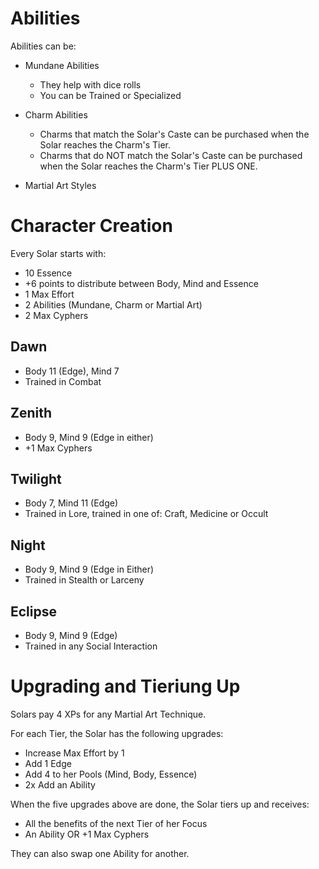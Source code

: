 Abilities
=========

Abilities can be:

  * Mundane Abilities
      - They help with dice rolls
      - You can be Trained or Specialized

  * Charm Abilities
      - Charms that match the Solar's Caste can be purchased when the Solar reaches the Charm's Tier.
      - Charms that do NOT match the Solar's Caste can be purchased when the Solar reaches the Charm's Tier PLUS ONE.

  * Martial Art Styles



Character Creation
==================

Every Solar starts with:

* 10 Essence
* +6 points to distribute between Body, Mind and Essence
* 1 Max Effort
* 2 Abilities (Mundane, Charm or Martial Art)
* 2 Max Cyphers


Dawn
----
- Body 11 (Edge), Mind 7
- Trained in Combat


Zenith
------
- Body 9, Mind 9 (Edge in either)
- +1 Max Cyphers


Twilight
--------
- Body 7, Mind 11 (Edge)
- Trained in Lore, trained in one of: Craft, Medicine or Occult


Night
-----
- Body 9, Mind 9 (Edge in Either)
- Trained in Stealth or Larceny


Eclipse
-------
- Body 9, Mind 9 (Edge)
- Trained in any Social Interaction



Upgrading and Tieriung Up
=========================

Solars pay 4 XPs for any Martial Art Technique.

For each Tier, the Solar has the following upgrades:
  * Increase Max Effort by 1
  * Add 1 Edge
  * Add 4 to her Pools (Mind, Body, Essence)
  * 2x Add an Ability

When the five upgrades above are done, the Solar tiers up and receives:
  * All the benefits of the next Tier of her Focus
  * An Ability OR +1 Max Cyphers

They can also swap one Ability for another.
